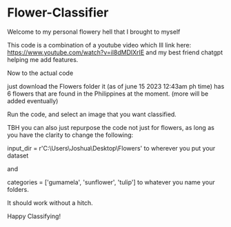 # Flower-Classifier

Welcome to my personal flowery hell that I brought to myself

This code is a combination of a youtube video which Ill link here:
https://www.youtube.com/watch?v=il8dMDlXrIE
and my best friend chatgpt helping me add features.

Now to the actual code

just download the Flowers folder it (as of june 15 2023 12:43am ph time)
has 6 flowers that are found in the Philippines at the moment. (more will be added eventually)

Run the code, and select an image that you want classified.

TBH you can also just repurpose the code not just for flowers, as long as you have the clarity to
change the following:

input_dir = r'C:\Users\Joshua\Desktop\Flowers'
to wherever you put your dataset

and

categories = ['gumamela', 'sunflower', 'tulip']
to whatever you name your folders.

It should work without a hitch.

Happy Classifying!
